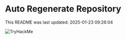 # Auto Regenerate Repository

This README was last updated: 2025-01-23 09:26:04

 ![TryHackMe](https://tryhackme.com/badge/533634)